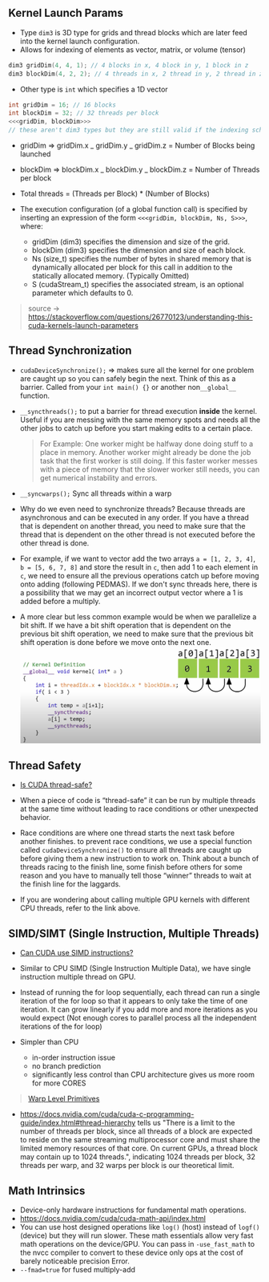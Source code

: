 ## Kernel Launch Params

- Type `dim3` is 3D type for grids and thread blocks which are later feed into the kernel launch configuration.
- Allows for indexing of elements as vector, matrix, or volume (tensor)

```cpp
dim3 gridDim(4, 4, 1); // 4 blocks in x, 4 block in y, 1 block in z
dim3 blockDim(4, 2, 2); // 4 threads in x, 2 thread in y, 2 thread in z
```

- Other type is `int` which specifies a 1D vector

```cpp
int gridDim = 16; // 16 blocks
int blockDim = 32; // 32 threads per block
<<<gridDim, blockDim>>>
// these aren't dim3 types but they are still valid if the indexing scheme is 1D
```

- gridDim ⇒ gridDim.x _ gridDim.y _ gridDim.z = Number of Blocks being launched
- blockDim ⇒ blockDim.x _ blockDim.y _ blockDim.z = Number of Threads per block
- Total threads = (Threads per Block) \* (Number of Blocks)
- The execution configuration (of a global function call) is specified by inserting an expression of the form `<<<gridDim, blockDim, Ns, S>>>`, where:

  - gridDim (dim3) specifies the dimension and size of the grid.
  - blockDim (dim3) specifies the dimension and size of each block.
  - Ns (size_t) specifies the number of bytes in shared memory that is dynamically allocated per block for this call in addition to the statically allocated memory. (Typically Omitted)
  - S (cudaStream_t) specifies the associated stream, is an optional parameter which defaults to 0.

> source -> https://stackoverflow.com/questions/26770123/understanding-this-cuda-kernels-launch-parameters

## Thread Synchronization

- `cudaDeviceSynchronize();` ⇒ makes sure all the kernel for one problem are caught up so you can safely begin the next. Think of this as a barrier. Called from your `int main() {}` or another non`__global__` function.

- `__syncthreads();` to put a barrier for thread execution **inside** the kernel. Useful if you are messing with the same memory spots and needs all the other jobs to catch up before you start making edits to a certain place.

  > For Example: One worker might be halfway done doing stuff to a place in memory. Another worker might already be done the job task that the first worker is still doing. If this faster worker messes with a piece of memory that the slower worker still needs, you can get numerical instability and errors.

- `__syncwarps();` Sync all threads within a warp

- Why do we even need to synchronize threads?
  Because threads are asynchronous and can be executed in any order. If you have a thread that is dependent on another thread, you need to make sure that the thread that is dependent on the other thread is not executed before the other thread is done.

- For example, if we want to vector add the two arrays `a = [1, 2, 3, 4]`, `b = [5, 6, 7, 8]` and store the result in `c`, then add 1 to each element in `c`, we need to ensure all the previous operations catch up before moving onto adding (following PEDMAS). If we don't sync threads here, there is a possibility that we may get an incorrect output vector where a 1 is added before a multiply.

- A more clear but less common example would be when we parallelize a bit shift. If we have a bit shift operation that is dependent on the previous bit shift operation, we need to make sure that the previous bit shift operation is done before we move onto the next one.
  ![](Images/bitshift1.png)

## Thread Safety

- [Is CUDA thread-safe?](https://forums.developer.nvidia.com/t/is-cuda-thread-safe/2262/2)

- When a piece of code is “thread-safe” it can be run by multiple threads at the same time
  without leading to race conditions or other unexpected behavior.

- Race conditions are where one thread starts the next task before another finishes.
  to prevent race conditions, we use a special function called `cudaDeviceSynchronize()`
  to ensure all threads are caught up before giving them a new instruction to work on.
  Think about a bunch of threads racing to the finish line, some finish before others
  for some reason and you have to manually tell those “winner” threads to wait at the
  finish line for the laggards.

- If you are wondering about calling multiple GPU kernels with different CPU threads,
  refer to the link above.

## SIMD/SIMT (Single Instruction, Multiple Threads)

- [Can CUDA use SIMD instructions?](https://stackoverflow.com/questions/5238743/can-cuda-use-simd-extensions)

- Similar to CPU SIMD (Single Instruction Multiple Data), we have single instruction multiple thread on GPU.

- Instead of running the for loop sequentially, each thread can run a single iteration of the for loop so that it appears to only take the time of one iteration. It can grow linearly if you add more and more iterations as you would expect (Not enough cores to parallel process all the independent iterations of the for loop)

- Simpler than CPU
  - in-order instruction issue
  - no branch prediction
  - significantly less control than CPU architecture gives us more room for more CORES

> [Warp Level Primitives](https://developer.nvidia.com/blog/using-cuda-warp-level-primitives/)

- https://docs.nvidia.com/cuda/cuda-c-programming-guide/index.html#thread-hierarchy tells us "There is a limit to the number of threads per block, since all threads of a block are expected to reside on the same streaming multiprocessor core and must share the limited memory resources of that core. On current GPUs, a thread block may contain up to 1024 threads.", indicating 1024 threads per block, 32 threads per warp, and 32 warps per block is our theoretical limit.

## Math Intrinsics

- Device-only hardware instructions for fundamental math operations.
- https://docs.nvidia.com/cuda/cuda-math-api/index.html
- You can use host designed operations like `log()` (host) instead of `logf()` (device) but they will run slower. These math essentials allow very fast math operations on the device/GPU. You can pass in `-use_fast_math` to the nvcc compiler to convert to these device only ops at the cost of barely noticeable precision Error.
- `--fmad=true` for fused multiply-add
